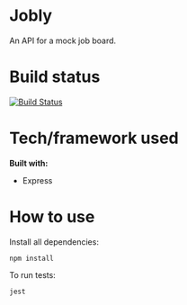 # Jobly
An API for a mock job board.

# Build status
[![Build Status](https://travis-ci.com/cyhk/jobly.svg?branch=master)](https://travis-ci.com/cyhk/jobly.svg?branch=master)

# Tech/framework used
**Built with:**
- Express

# How to use
Install all dependencies:
```
npm install
```

To run tests:
```
jest  
```
